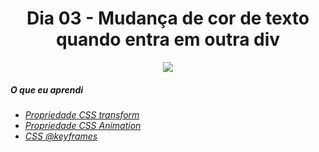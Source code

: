 <h1 align= "center">
Dia 03 - Mudança de cor de texto quando entra em outra div <a name="id03"></a>
</h1>

<p align="center">
  <img src="https://lh3.googleusercontent.com/jWi0UfAj4rWgaFt66yCaLdcmtXJvISrHstsy3NjLt-nE3Vel_MeU-O1aecuBEzoQq4MzKRlH_pJQKZxRIE328dz-B3EduDBab_XVOzdICoud4izeLe308jsuWUW3SlC4NzxwKVjiPj1eZhI9oPkYPbMN1kn5BFYIcMzgQRokd66WmSBrcOP1Mn1bo0Zmty8LUJxy6t0U7t-HMqcwcmHa8Icu7T5YEV4oBF2VFI7zxvYNsRsLYGv0uLXrZ-KPefupLRXme8r7GOXeBliJ9TlMIeA1xl8jnVSOs3-056kyA2ZOedNkjn1D1K5zu2eNvXMX0Yt9UOdAipi4yViKF5sUmDa-IUeLYJ6dAeuBIM7JMqFS1o5sm-3jHqC86_UZG4u2QUAjrRFAgXlcAveJA-aoRHTSzmRKFDY9I5cX2BOpseVuJoHfA35A8UARc5P0SvFWPrsf0mq-wqS13tUItawhwm3SS8Xgy1Bnfd_luB6kXicCkExvMYe2DkBGZETx19jx0E11h9AF9FSmMwd8N72CLY-oGFjAc1txXu6GOzfJ9NnupDiUzzJrZmh6iRR9CCuoPeqlPM9zwymdA0dQwkbIxhvbJWO69k13sqAXDZSlD4j-r0ulqycKVla_EbgDFOsE3OeDV72fWJXjxHePsqoAK3WPvunmlE4_SpGKO-21JSZZr8tQ6zpCAFCdHY0g=w1440-h810-no?authuser=0">
</p>


##### O que eu aprendi

* *[Propriedade CSS transform](https://www.w3schools.com/cssref/css3_pr_transform.asp)*
* *[Propriedade CSS Animation](https://www.w3schools.com/css/css3_animations.asp)*
* *[CSS @keyframes](https://www.w3schools.com/cssref/css3_pr_animation-keyframes.asp)*
